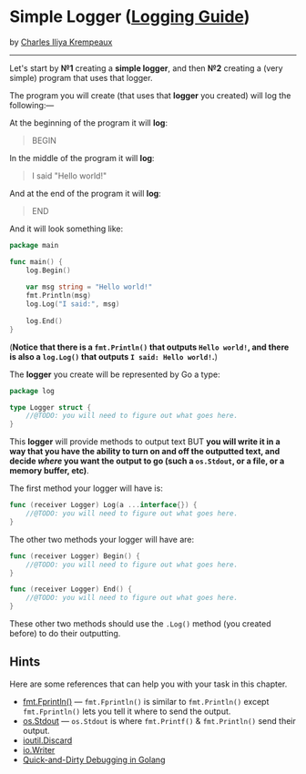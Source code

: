 # Simple Logger ([Logging Guide](../../README.md))

by [Charles Iliya Krempeaux](http://changelog.ca/)

---

Let's start by **№1** creating a **simple logger**, and then **№2** creating a (very simple) program that uses that logger.

The program you will create (that uses that **logger** you created) will log the following:—

At the beginning of the program it will **log**:
> BEGIN

In the middle of the program it will **log**:
> I said "Hello world!"

And at the end of the program it will **log**:
> END

And it will look something like:
```go
package main

func main() {
	log.Begin()
    
	var msg string = "Hello world!"
	fmt.Println(msg)
	log.Log("I said:", msg)
    
	log.End()
}
```

(**Notice that there is a `fmt.Println()` that outputs `Hello world!`, and there is also a `log.Log()` that outputs `I said: Hello world!`.**)

The **logger** you create will be represented by Go a type:
```go
package log

type Logger struct {
    //@TODO: you will need to figure out what goes here.
}
```

This **logger** will provide methods to output text BUT **you will write it in a way that you have the ability to turn on and off the outputted text, and decide _where_ you want the output to go (such a `os.Stdout`, or a file, or a memory buffer, etc)**.

The first method your logger will have is:
```go
func (receiver Logger) Log(a ...interface{}) {
    //@TODO: you will need to figure out what goes here.
}
```

The other two methods your logger will have are:
```go
func (receiver Logger) Begin() {
    //@TODO: you will need to figure out what goes here.
}
```

```go
func (receiver Logger) End() {
    //@TODO: you will need to figure out what goes here.
}
```

These other two methods should use the `.Log()` method (you created before) to do their outputting.

## Hints

Here are some references that can help you with your task in this chapter.

* [fmt.Fprintln()](https://golang.org/pkg/fmt/#Fprintln) — `fmt.Fprintln()` is similar to `fmt.Println()` except `fmt.Fprintln()` lets you tell it where to send the output.
* [os.Stdout](https://golang.org/pkg/os/#Stdout) — `os.Stdout` is where `fmt.Printf()` & `fmt.Println()` send their output.
* [ioutil.Discard](https://golang.org/pkg/io/ioutil/#Discard)
* [io.Writer](https://golang.org/pkg/io/#Writer)
* [Quick-and-Dirty Debugging in Golang](https://changelog.ca/log/2015/03/09/golang)
